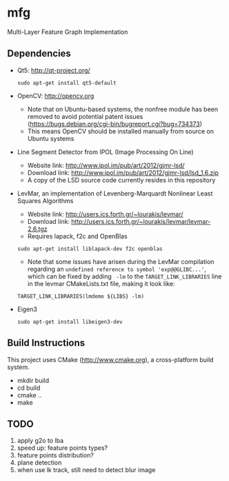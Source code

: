 mfg
===

Multi-Layer Feature Graph Implementation


Dependencies
------------
* Qt5: http://qt-project.org/
   ```
   sudo apt-get install qt5-default
   ```

* OpenCV: http://opencv.org
   * Note that on Ubuntu-based systems, the nonfree module has been removed to avoid potential patent issues (https://bugs.debian.org/cgi-bin/bugreport.cgi?bug=734373)
   * This means OpenCV should be installed manually from source on Ubuntu systems
* Line Segment Detector from IPOL (Image Processing On Line)
   * Website link: http://www.ipol.im/pub/art/2012/gjmr-lsd/
   * Download link: http://www.ipol.im/pub/art/2012/gjmr-lsd/lsd_1.6.zip
   * A copy of the LSD source code currently resides in this repository
* LevMar, an implementation of Levenberg-Marquardt Nonlinear Least Squares Algorithms
   * Website link: http://users.ics.forth.gr/~lourakis/levmar/
   * Download link: http://users.ics.forth.gr/~lourakis/levmar/levmar-2.6.tgz
   * Requires lapack, f2c and OpenBlas
   ```
   sudo apt-get install liblapack-dev f2c openblas
   ```
   * Note that some issues have arisen during the LevMar compilation regarding an `undefined reference to symbol 'exp@@GLIBC...'`, which can be fixed by adding ` -lm` to the `TARGET_LINK_LIBRARIES` line in the levmar CMakeLists.txt file, making it look like:
   ```
   TARGET_LINK_LIBRARIES(lmdemo ${LIBS} -lm)
   ```
* Eigen3
   ```
   sudo apt-get install libeigen3-dev
   ```


Build Instructions
------------------
This project uses CMake (http://www.cmake.org), a cross-platform build system.
* mkdir build
* cd build
* cmake ..
* make


TODO
----
1. apply g2o to lba
2. speed up: feature points types?
3. feature points distribution?
4. plane detection
5. when use lk track, still need to detect blur image

